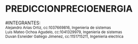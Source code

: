 # PREDICCIONPRECIOENERGIA

#INTEGRANTES:<br>
<sub>Alejandro Arias Ortiz, cc:1037669816, Ingenieria de sistemas</sub>  <br>
<sub>Luis Mateo Ochoa Agudelo, cc:1041329979, Ingenieria de sistemas</sub>  <br>
<sub>Duvan Esneider Gallego Jimenez, cc:1151715211, Ingenieria electrica</sub>  <br>
